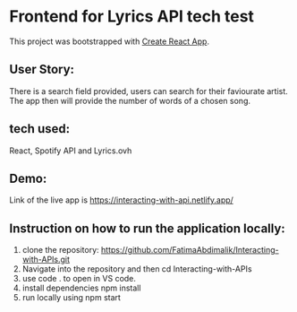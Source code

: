 # Frontend for Lyrics API tech test

This project was bootstrapped with [Create React App](https://github.com/facebook/create-react-app).


## User Story:
There is a search field provided, users can search for their faviourate artist. The app then will provide the number of words of a chosen song. 



## tech used:
  React, 
  Spotify API and
  Lyrics.ovh

## Demo:

Link of the live app is https://interacting-with-api.netlify.app/ 


## Instruction on how to run the application locally:

1. clone the repository: https://github.com/FatimaAbdimalik/Interacting-with-APIs.git 
2. Navigate into the repository and then cd Interacting-with-APIs
3. use code . to open in VS code.
4. install dependencies npm install 
5. run locally using npm start

 

